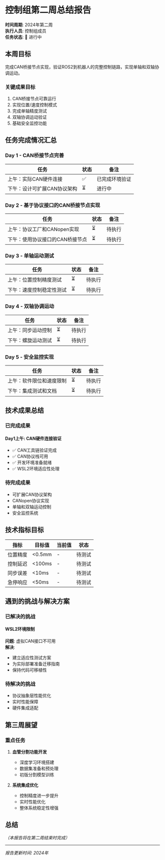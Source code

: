 # 控制组第二周总结报告

**时间周期**: 2024年第二周  
**执行人员**: 控制组成员  
**任务状态**: 🚧 进行中

## 本周目标

完成CAN桥接节点实现，验证ROS2到机器人的完整控制链路，实现单轴和双轴协调运动。

### 关键成果目标
1. CAN桥接节点可靠运行
2. 实现位置/速度控制模式
3. 完成单轴精度测试
4. 双轴协调运动验证
5. 基础安全监控功能

## 任务完成情况汇总

### Day 1 - CAN桥接节点完善
| 任务 | 状态 | 备注 |
|------|------|------|
| 上午：实际CAN硬件连接 | ✅ | 已完成环境验证 |
| 下午：设计可扩展CAN协议架构 | ⏳ | 进行中 |

### Day 2 - 基于协议接口的CAN桥接节点实现
| 任务 | 状态 | 备注 |
|------|------|------|
| 上午：协议工厂和CANopen实现 | ⏳ | 待执行 |
| 下午：使用协议接口的CAN桥接节点 | ⏳ | 待执行 |

### Day 3 - 单轴运动测试
| 任务 | 状态 | 备注 |
|------|------|------|
| 上午：位置控制精度测试 | ⏳ | 待执行 |
| 下午：速度控制稳定性测试 | ⏳ | 待执行 |

### Day 4 - 双轴协调运动
| 任务 | 状态 | 备注 |
|------|------|------|
| 上午：同步运动控制 | ⏳ | 待执行 |
| 下午：螺旋运动测试 | ⏳ | 待执行 |

### Day 5 - 安全监控实现
| 任务 | 状态 | 备注 |
|------|------|------|
| 上午：软件限位和速度限制 | ⏳ | 待执行 |
| 下午：集成测试和文档 | ⏳ | 待执行 |

## 技术成果总结

### 已完成成果

#### Day1上午: CAN硬件连接验证
- ✅ CAN工具链验证完成
- ✅ CAN协议栈可用
- ✅ 开发环境准备就绪
- ✅ WSL2环境适应性处理

### 待完成成果
- 可扩展CAN协议架构
- CANopen协议实现
- 单轴和双轴运动控制
- 安全监控系统

## 技术指标目标

| 指标 | 目标值 | 当前值 | 状态 |
|------|--------|--------|------|
| 位置精度 | <0.5mm | - | 待测试 |
| 控制延迟 | <100ms | - | 待测试 |
| 同步误差 | <10ms | - | 待测试 |
| 急停响应 | <50ms | - | 待测试 |

## 遇到的挑战与解决方案

### 已解决的挑战

#### WSL2环境限制
**问题**: 虚拟CAN接口不可用  
**解决**: 
- 建立适应性测试方案
- 为实际部署准备迁移指南
- 保持代码可移植性

### 待解决的挑战
- 协议抽象层性能优化
- 实时性能保障
- 硬件集成适配

## 第三周展望

### 重点任务
1. **血管分割功能开发**
   - 深度学习环境搭建
   - 数据集准备和预处理
   - 初版分割模型训练

2. **系统集成优化**
   - 控制精度进一步提升
   - 实时性能优化
   - 整体系统稳定性增强

## 总结

*（本报告将在第二周结束时完成）*

---
*报告更新时间: 2024年* 